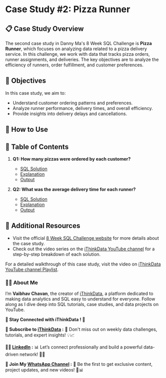 # Case Study #2: Pizza Runner

## 📋 Case Study Overview

The second case study in Danny Ma's 8 Week SQL Challenge is **Pizza Runner**, which focuses on analyzing data related to a pizza delivery service. In this challenge, we work with data that tracks pizza orders, runner assignments, and deliveries. The key objectives are to analyze the efficiency of runners, order fulfillment, and customer preferences.

## 📝 Objectives

In this case study, we aim to:
- Understand customer ordering patterns and preferences.
- Analyze runner performance, delivery times, and overall efficiency.
- Provide insights into delivery delays and cancellations.

## 🔧 How to Use
<!-- 
In this folder, you will find:
- **SQL Queries**: Solutions to all the questions posed in this case study, along with detailed explanations.
- **Output**: Tables and screenshots showing the results of the queries.
-->
## 📑 Table of Contents

1. **Q1: How many pizzas were ordered by each customer?**
   - [SQL Solution](#)
   - [Explanation](#)
   - [Output](#)

2. **Q2: What was the average delivery time for each runner?**
   - [SQL Solution](#)
   - [Explanation](#)
   - [Output](#)



## 🔗 Additional Resources

- Visit the official [8 Week SQL Challenge website](https://8weeksqlchallenge.com/) for more details about the case study.
- Check out the video series on the [iThinkData YouTube channel](https://www.youtube.com/@iThinkData) for a step-by-step breakdown of each solution.


For a detailed walkthrough of this case study, visit the video on [iThinkData YouTube channel Playlist](https://youtube.com/playlist?list=PLCbFGoYuSXyoboW7yD920x9TIVPu24jCd&si=qJCZiZ00d1oqTwoP).


### 🙋‍♂️ About Me

I’m **Vaibhav Chavan**, the creator of [iThinkData](https://www.youtube.com/@iThinkData?sub_confirmation=1), a platform dedicated to making data analytics and SQL easy to understand for everyone. Follow along as I dive deep into SQL tutorials, case studies, and data projects on YouTube.

**🌟 Stay Connected with iThinkData ! 🌟**

**🎥 Subscribe to [iThinkData](https://www.youtube.com/@iThinkData?sub_confirmation=1) :**  🔔 Don't miss out on weekly data challenges, tutorials, and expert insights! 💡📈

**👨‍💼 [LinkedIn](https://linkedin.com/in/vaibhav-chavan) :**  📊 Let’s connect professionally and build a powerful data-driven network! 💼🌐

**💬 Join My [WhatsApp Channel](https://whatsapp.com/channel/0029VaoircxInlqLbopDNS2K) :** 📱 Be the first to get exclusive content, project updates, and new videos! 🚀📊
